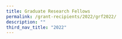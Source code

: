 ```yaml
---
title: Graduate Research Fellows
permalink: /grant-recipients/2022/grf2022/
description: ""
third_nav_title: "2022"
---
```


